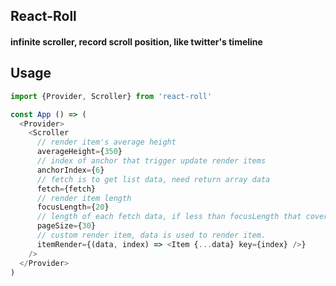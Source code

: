 ## React-Roll
#### infinite scroller, record scroll position, like twitter's timeline

## Usage

``` javascript
import {Provider, Scroller} from 'react-roll'

const App () => (
  <Provider>
    <Scroller
      // render item's average height
      averageHeight={350}
      // index of anchor that trigger update render items
      anchorIndex={6}
      // fetch is to get list data, need return array data
      fetch={fetch}
      // render item length
      focusLength={20}
      // length of each fetch data, if less than focusLength that cover by focusLength
      pageSize={30}
      // custom render item, data is used to render item.
      itemRender={(data, index) => <Item {...data} key={index} />}
    />
  </Provider>
)
```
